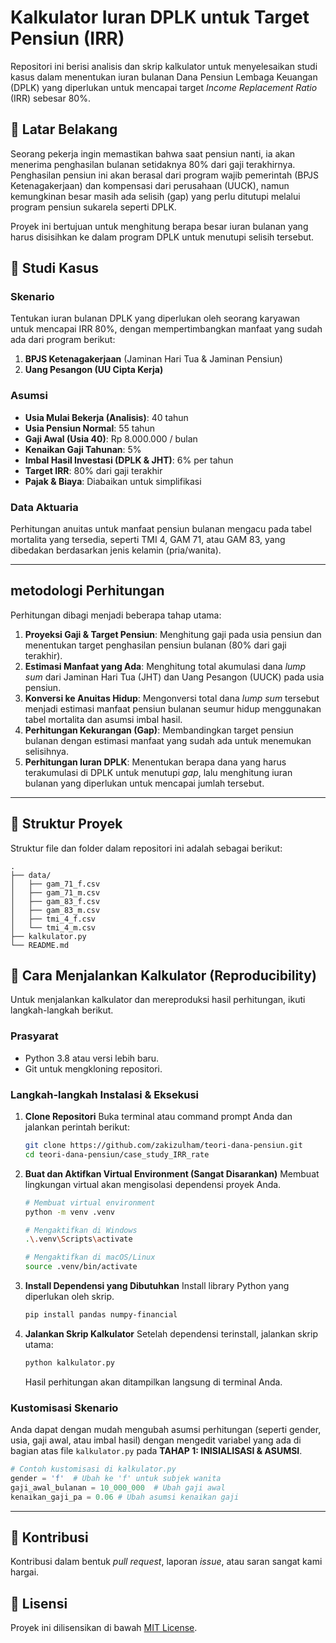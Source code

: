 # Kalkulator Iuran DPLK untuk Target Pensiun (IRR)

Repositori ini berisi analisis dan skrip kalkulator untuk menyelesaikan studi kasus dalam menentukan iuran bulanan Dana Pensiun Lembaga Keuangan (DPLK) yang diperlukan untuk mencapai target *Income Replacement Ratio* (IRR) sebesar 80%.

## 🎯 Latar Belakang

Seorang pekerja ingin memastikan bahwa saat pensiun nanti, ia akan menerima penghasilan bulanan setidaknya 80% dari gaji terakhirnya. Penghasilan pensiun ini akan berasal dari program wajib pemerintah (BPJS Ketenagakerjaan) dan kompensasi dari perusahaan (UUCK), namun kemungkinan besar masih ada selisih (gap) yang perlu ditutupi melalui program pensiun sukarela seperti DPLK.

Proyek ini bertujuan untuk menghitung berapa besar iuran bulanan yang harus disisihkan ke dalam program DPLK untuk menutupi selisih tersebut.

## 📝 Studi Kasus

### Skenario
Tentukan iuran bulanan DPLK yang diperlukan oleh seorang karyawan untuk mencapai IRR 80%, dengan mempertimbangkan manfaat yang sudah ada dari program berikut:
1.  **BPJS Ketenagakerjaan** (Jaminan Hari Tua & Jaminan Pensiun)
2.  **Uang Pesangon (UU Cipta Kerja)**

### Asumsi
-   **Usia Mulai Bekerja (Analisis)**: 40 tahun
-   **Usia Pensiun Normal**: 55 tahun
-   **Gaji Awal (Usia 40)**: Rp 8.000.000 / bulan
-   **Kenaikan Gaji Tahunan**: 5%
-   **Imbal Hasil Investasi (DPLK & JHT)**: 6% per tahun
-   **Target IRR**: 80% dari gaji terakhir
-   **Pajak & Biaya**: Diabaikan untuk simplifikasi

### Data Aktuaria
Perhitungan anuitas untuk manfaat pensiun bulanan mengacu pada tabel mortalita yang tersedia, seperti TMI 4, GAM 71, atau GAM 83, yang dibedakan berdasarkan jenis kelamin (pria/wanita).

---

##  metodologi Perhitungan

Perhitungan dibagi menjadi beberapa tahap utama:
1.  **Proyeksi Gaji & Target Pensiun**: Menghitung gaji pada usia pensiun dan menentukan target penghasilan pensiun bulanan (80% dari gaji terakhir).
2.  **Estimasi Manfaat yang Ada**: Menghitung total akumulasi dana *lump sum* dari Jaminan Hari Tua (JHT) dan Uang Pesangon (UUCK) pada usia pensiun.
3.  **Konversi ke Anuitas Hidup**: Mengonversi total dana *lump sum* tersebut menjadi estimasi manfaat pensiun bulanan seumur hidup menggunakan tabel mortalita dan asumsi imbal hasil.
4.  **Perhitungan Kekurangan (Gap)**: Membandingkan target pensiun bulanan dengan estimasi manfaat yang sudah ada untuk menemukan selisihnya.
5.  **Perhitungan Iuran DPLK**: Menentukan berapa dana yang harus terakumulasi di DPLK untuk menutupi *gap*, lalu menghitung iuran bulanan yang diperlukan untuk mencapai jumlah tersebut.

---

## 📂 Struktur Proyek

Struktur file dan folder dalam repositori ini adalah sebagai berikut:

```
.
├── data/
│   ├── gam_71_f.csv
│   ├── gam_71_m.csv
│   ├── gam_83_f.csv
│   ├── gam_83_m.csv
│   ├── tmi_4_f.csv
│   └── tmi_4_m.csv
├── kalkulator.py
└── README.md
```

## 🚀 Cara Menjalankan Kalkulator (Reproducibility)

Untuk menjalankan kalkulator dan mereproduksi hasil perhitungan, ikuti langkah-langkah berikut.

### Prasyarat
-   Python 3.8 atau versi lebih baru.
-   Git untuk mengkloning repositori.

### Langkah-langkah Instalasi & Eksekusi

1.  **Clone Repositori**
    Buka terminal atau command prompt Anda dan jalankan perintah berikut:
    ```bash
    git clone https://github.com/zakizulham/teori-dana-pensiun.git
    cd teori-dana-pensiun/case_study_IRR_rate
    ```

2.  **Buat dan Aktifkan Virtual Environment (Sangat Disarankan)**
    Membuat lingkungan virtual akan mengisolasi dependensi proyek Anda.
    ```bash
    # Membuat virtual environment
    python -m venv .venv

    # Mengaktifkan di Windows
    .\.venv\Scripts\activate

    # Mengaktifkan di macOS/Linux
    source .venv/bin/activate
    ```

3.  **Install Dependensi yang Dibutuhkan**
    Install library Python yang diperlukan oleh skrip.
    ```bash
    pip install pandas numpy-financial
    ```

4.  **Jalankan Skrip Kalkulator**
    Setelah dependensi terinstall, jalankan skrip utama:
    ```bash
    python kalkulator.py
    ```
    Hasil perhitungan akan ditampilkan langsung di terminal Anda.

### Kustomisasi Skenario
Anda dapat dengan mudah mengubah asumsi perhitungan (seperti gender, usia, gaji awal, atau imbal hasil) dengan mengedit variabel yang ada di bagian atas file `kalkulator.py` pada **TAHAP 1: INISIALISASI & ASUMSI**.

```python
# Contoh kustomisasi di kalkulator.py
gender = 'f'  # Ubah ke 'f' untuk subjek wanita
gaji_awal_bulanan = 10_000_000  # Ubah gaji awal
kenaikan_gaji_pa = 0.06 # Ubah asumsi kenaikan gaji
```

---

## 🤝 Kontribusi

Kontribusi dalam bentuk *pull request*, laporan *issue*, atau saran sangat kami hargai.

## 📜 Lisensi

Proyek ini dilisensikan di bawah [MIT License](LICENSE).